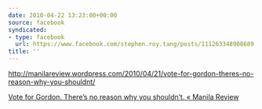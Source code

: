 ```yaml
---
date: 2010-04-22 13:23:00+00:00
source: facebook
syndicated:
- type: facebook
  url: https://www.facebook.com/stephen.roy.tang/posts/111263348908689
title: ''
---
```


http://manilareview.wordpress.com/2010/04/21/vote-for-gordon-theres-no-reason-why-you-shouldnt/

[Vote for Gordon. There’s no reason why you shouldn’t. « Manila Review](http://manilareview.wordpress.com/2010/04/21/vote-for-gordon-theres-no-reason-why-you-shouldnt/)